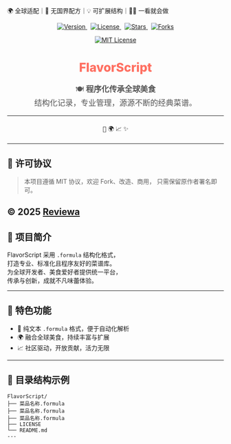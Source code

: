 🌍 全球适配｜🍜 无国界配方｜💡 可扩展结构｜🧑‍🍳 一看就会做

<p align="center">
  <a href="https://github.com/Reviewa/FlavorScript">
    <img src="https://img.shields.io/badge/FlavorScript-v1.0.0-brightgreen" alt="Version" />
  </a>
  &nbsp;
  <a href="https://opensource.org/licenses/MIT">
    <img src="https://img.shields.io/badge/License-MIT-green.svg" alt="License" />
  </a>
  &nbsp;
  <a href="https://github.com/Reviewa/FlavorScript/stargazers">
    <img src="https://img.shields.io/github/stars/Reviewa/FlavorScript?style=social" alt="Stars" />
  </a>
  &nbsp;
  <a href="https://github.com/Reviewa/FlavorScript/network/members">
    <img src="https://img.shields.io/github/forks/Reviewa/FlavorScript?style=social" alt="Forks" />
  </a>
</p>

<p align="center">
  <a href="https://opensource.org/licenses/MIT" target="_blank" rel="noopener noreferrer" >
    <img src="https://img.shields.io/badge/License-MIT-green.svg" alt="MIT License" />
  </a>
</p>

<h1 align="center" style="font-weight: 800; color: #ff6f61;">FlavorScript</h1>

<p align="center" style="font-size: 18px; color: #555;">
  🍽️ <strong>程序化传承全球美食</strong><br/>
  结构化记录，专业管理，源源不断的经典菜谱。
</p>

---

<div align="center" style="margin: 20px 0;">
  <kbd>🍲</kbd> <kbd>🌍</kbd> <kbd>📈</kbd> <kbd>✨</kbd>
</div>

---
## 📜 许可协议

> 本项目遵循 MIT 协议，欢迎 Fork、改造、商用，              只需保留原作者署名即可。

© 2025 <a href="https://github.com/Reviewa" target="_blank" rel="noopener noreferrer">Reviewa</a>
---

## 🚀 项目简介

FlavorScript 采用 `.formula` 结构化格式，  
打造专业、标准化且程序友好的菜谱库。  
为全球开发者、美食爱好者提供统一平台，  
传承与创新，成就不凡味蕾体验。

---

## 🌟 特色功能

- 🍲 纯文本 `.formula` 格式，便于自动化解析  
- 🌍 融合全球美食，持续丰富与扩展  
- 📈 社区驱动，开放贡献，活力无限

---

## 📂 目录结构示例

```plaintext
FlavorScript/
├── 菜品名称.formula
├── 菜品名称.formula
├── 菜品名称.formula
├── LICENSE
└── README.md
---